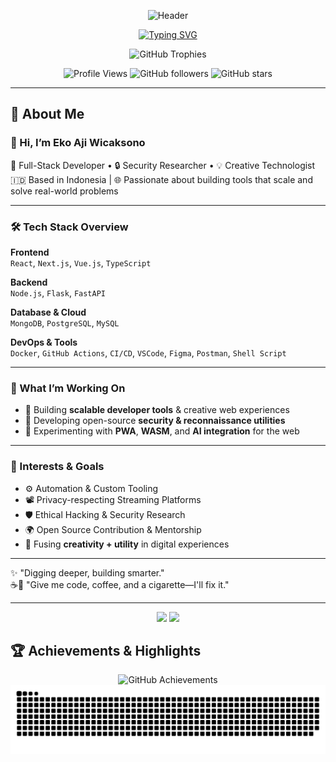 <div align="center">

![Header](https://capsule-render.vercel.app/api?type=waving&color=gradient&height=300&section=header&text=Eko%20Aji%20Wicaksono&fontSize=50&fontColor=ffffff&animation=twinkling&fontAlignY=32&desc=Full-Stack%20Developer%20%7C%20Security%20Researcher%20%7C%20Creative%20Technologist&descAlignY=51&descAlign=50)

[![Typing SVG](https://readme-typing-svg.herokuapp.com?font=Fira+Code&size=22&duration=3000&pause=1000&color=00D9FF&center=true&vCenter=true&width=600&lines=Full-Stack+Web+Developer;Security+%26+Recon+Tool+Builder;Creative+Web+Innovator;Open+Source+Contributor;Always+Exploring+New+Tech)](https://git.io/typing-svg)

<img src="https://github-profile-trophy.vercel.app/api/?username=Eko-347m4n&theme=tokyonight&no-frame=true&column=7&margin-w=15&margin-h=15" alt="GitHub Trophies" />

![Profile Views](https://komarev.com/ghpvc/?username=Eko-347m4n&color=0e75b6&style=flat-square&label=Profile+Views)
![GitHub followers](https://img.shields.io/github/followers/Eko-347m4n?style=flat-square&color=0e75b6&labelColor=1a1a1a)
![GitHub stars](https://img.shields.io/github/stars/Eko-347m4n?style=flat-square&color=0e75b6&labelColor=1a1a1a)

</div>

---

## 🧠 About Me
### 👋 Hi, I’m Eko Aji Wicaksono

🎯 Full-Stack Developer • 🔒 Security Researcher • 💡 Creative Technologist  
🇮🇩 Based in Indonesia | 🌐 Passionate about building tools that scale and solve real-world problems

---

### 🛠️ Tech Stack Overview

**Frontend**  
`React`, `Next.js`, `Vue.js`, `TypeScript`  

**Backend**  
`Node.js`, `Flask`, `FastAPI`  

**Database & Cloud**  
`MongoDB`, `PostgreSQL`, `MySQL`  

**DevOps & Tools**  
`Docker`, `GitHub Actions`, `CI/CD`, `VSCode`, `Figma`, `Postman`, `Shell Script`

---

### 🚀 What I’m Working On

- 🌟 Building **scalable developer tools** & creative web experiences  
- 🔐 Developing open-source **security & reconnaissance utilities**  
- 📱 Experimenting with **PWA**, **WASM**, and **AI integration** for the web

---

### 🎯 Interests & Goals

- ⚙️ Automation & Custom Tooling  
- 📽️ Privacy-respecting Streaming Platforms  
- 🛡️ Ethical Hacking & Security Research  
- 🌍 Open Source Contribution & Mentorship  
- 🧠 Fusing **creativity + utility** in digital experiences

---

✨ "Digging deeper, building smarter."  
☕🚬 "Give me code, coffee, and a cigarette—I'll fix it."

---

<div align="center"> <img height="170" src="https://github-readme-stats.vercel.app/api?username=Eko-347m4n&show_icons=true&theme=tokyonight&count_private=true&hide_border=true" /> <img height="170" src="https://github-readme-stats.vercel.app/api/top-langs/?username=Eko-347m4n&layout=compact&theme=tokyonight&hide_border=true" /> </div> 

## 🏆 Achievements & Highlights

<div align="center">

<img src="https://github-profile-trophy.vercel.app/api/?username=Eko-347m4n&theme=tokyonight&no-frame=true&column=3&margin-w=15&margin-h=15&title=Commits,Repositories,PullRequest" alt="GitHub Achievements" />

<img src="https://raw.githubusercontent.com/Platane/snk/output/github-contribution-grid-snake-dark.svg" alt="Snake Animation" />